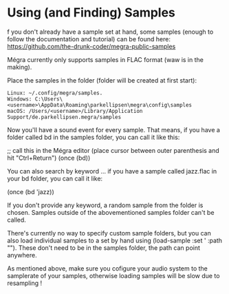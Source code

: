 # Using (and Finding) Samples

f you don't already have a sample set at hand, some samples (enough to follow the documentation and tutorial) can be found here: https://github.com/the-drunk-coder/megra-public-samples

Mégra currently only supports samples in FLAC format (waw is in the making).

Place the samples in the folder (folder will be created at first start):

    Linux: ~/.config/megra/samples.
    Windows: C:\Users\<username>\AppData\Roaming\parkellipsen\megra\config\samples
    macOS: /Users/<username>/Library/Application Support/de.parkellipsen.megra/samples

Now you'll have a sound event for every sample. That means, if you have a folder called bd in the samples folder, you can call it like this:

;; call this in the Mégra editor (place cursor between outer parenthesis and hit "Ctrl+Return")
(once (bd))

You can also search by keyword ... if you have a sample called jazz.flac in your bd folder, you can call it like:

(once (bd 'jazz))

If you don't provide any keyword, a random sample from the folder is chosen. Samples outside of the abovementioned samples folder can't be called.

There's currently no way to specify custom sample folders, but you can also load individual samples to a set by hand using (load-sample :set '<set> :path "<path-to-sample>"). These don't need to be in the samples folder, the path can point anywhere.

As mentioned above, make sure you cofigure your audio system to the samplerate of your samples, otherwise loading samples will be slow due to resampling !
